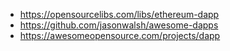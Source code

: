 - https://opensourcelibs.com/libs/ethereum-dapp
- https://github.com/jasonwalsh/awesome-dapps
- https://awesomeopensource.com/projects/dapp
